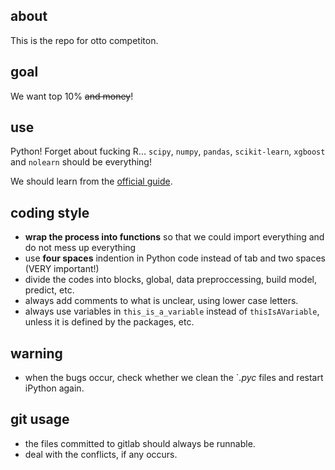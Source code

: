 ## about

This is the repo for otto competiton.

## goal

We want top 10% ~~and money~~!

## use

Python! Forget about fucking R... `scipy`, `numpy`, `pandas`, `scikit-learn`, `xgboost` and `nolearn` should be everything!

We should learn from the [official guide](http://nbviewer.ipython.org/github/ottogroup/kaggle/blob/master/Otto_Group_Competition.ipynb).

## coding style
* **wrap the process into functions** so that we could import everything and do not mess up everything
* use **four spaces** indention in Python code instead of tab and two spaces (VERY important!)
* divide the codes into blocks, global, data preproccessing, build model, predict, etc.
* always add comments to what is unclear, using lower case letters.
* always use variables in `this_is_a_variable` instead of `thisIsAVariable`, unless it is defined by the packages, etc.


## warning
* when the bugs occur, check whether we clean the `*.pyc* files and restart iPython again.

## git usage
* the files committed to gitlab should always be runnable.
* deal with the conflicts, if any occurs.
